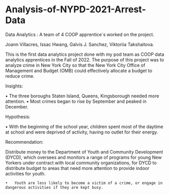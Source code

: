 # Analysis-of-NYPD-2021-Arrest-Data

Data Analytics : A team of 4 COOP apprentice`s worked on the project.

Joann Villacres,
Issac Hwang,
Galvis J. Sanchez,
Viktoriia Takshaitova.

This is the first data analytics project done with my pod team as COOP data analytics apprentices in the Fall of 2022.
The purpose of this project was to analyze crime in New York City so that the New York City Office of Management and Budget (OMB) could effectively allocate a budget to reduce crime.


Insights:

  •	The three boroughs Staten Island, Queens, Kingsborough needed more attention.
  •	Most crimes began to rise by September and peaked in December.
  
Hypothesis:

  •	With the beginning of the school year, children spent most of the daytime at school and were deprived of activity, having no outlet for their energy.
  
Recommendation:  

  Distribute money to the Department of Youth and Community Development (DYCD), which oversees and monitors a range of programs for young New Yorkers under contract with   local community organizations, for DYCD to distribute budget to areas that need more attention to provide indoor activities for youth.
  
    •	Youth are less likely to become a victim of a crime, or engage in dangerous activities if they are kept busy. 

